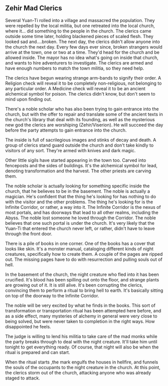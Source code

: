 ## Zehir Mad Clerics
Several Yuan-Ti rolled into a village and massacred the population. They were repelled by the local militia, but one retreated into the local church, where it... did something to the people in the church. The clerics came outside some time later, holding blackened pieces of scaled flesh. They looked sad and....broken. The next day, the clerics didn't allow anyone into the church the next day. Every few days ever since, broken strangers would arrive at the town, one or two at a time. They'd head for the church and be allowed inside. The mayor has no idea what's going on inside that church, and wants to hire adventurers to investigate. The clerics are armed and have enough numbers to match the town militia, so they need help.

The clerics have begun wearing strange arm-bands to signify their order. A Religion check will reveal it to be completely non-religious, not belonging to any particular order. A Medicine check will reveal it to be an ancient alchemical symbol for poison. The clerics didn't know, but don't seem to mind upon finding out.

There's a noble scholar who has also been trying to gain entrance into the church, but with the offer to repair and translate some of the ancient texts in the church's library that deal with its founding, as well as the mysterious new god the clerics are worshiping (Zehir/Viserion). He will succeed the day before the party attempts to gain entrance into the church.

The inside is full of sacrilegious images and stinks of decay and death. A group of clerics stand guard outside the church and don't take kindly to visitors of any sort. They're armed with knives and dark magic.

Other little sigils have started appearing in the town too. Carved into fenceposts and the sides of buildings. It's the alchemical symbol for lead, denoting transformation and the harvest. The other priests are carving them.

The noble scholar is actually looking for something specific inside the church, that he believes to be in the basement. The noble is actually a magician. He's confident that the thing he's looking for has nothing to do with the visitor and the other problems. The thing he's looking for is the Infinite Corridor, or rather, a way into it. The Infinite Corridor is the nexus of most portals, and has doorways that lead to all other realms, including the Abyss. The noble lost someone he loved through the Corridor. The noble believes that one such portal is under the church. It's very likely that the Yuan-Ti that entered the church never left, or rather, didn't have to leave through the front door.

There is a pile of books in one corner. One of the books has a cover that looks like skin. It's a monster manual, cataloging different kinds of night creatures, specifically how to create them. A couple of the pages are ripped out. The missing pages have to do with resurrection and pulling souls out of hell.

In the basement of the church, the night creature who fled into it has been crucified. It's blood has been spilling out onto the floor, and strange plants are growing out of it. It is still alive. It's been corrupting the clerics, convincing them to perform a ritual to bring hell to earth. It's basically sitting on top of the doorway to the Infinite Corridor.

The noble will be very excited by what he finds in the books. This sort of transformation or transportation ritual has been attempted here before, and as a side effect, many mysteries of alchemy in general were very close to being solved, but were never taken to completion in the right ways. How disappointed he feels.

The judge is willing to lend his militia to take care of the mad monks while the party breaks through to deal with the night creature. It'll take him until tonight to get everything ready. Of course, that night will also be when the ritual is prepared and can start.

When the ritual starts ,the mark engulfs the houses in hellfire, and funnels the souls of the occupants to the night creature in the church. At this point, the clerics storm out of the church, attacking anyone who was already staged to attack.
